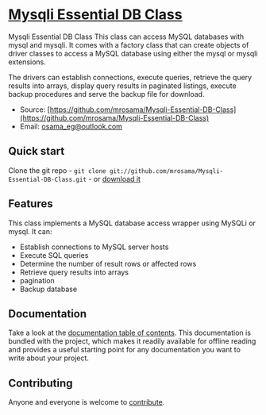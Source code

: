 # [Mysqli Essential DB Class](https://github.com/mrosama/Mysqli-Essential-DB-Class)

Mysqli Essential DB Class This class can access MySQL databases with mysql and mysqli.
It comes with a factory class that can create objects of driver classes to access a MySQL database
using either the mysql or mysqli extensions.

The drivers can establish connections, execute queries, retrieve the query results into arrays, display query results in paginated listings, execute backup procedures and serve the backup file for download.

* Source: [https://github.com/mrosama/Mysqli-Essential-DB-Class](https://github.com/mrosama/Mysqli-Essential-DB-Class)
* Email: [osama_eg@outlook.com](osama_eg@outlook.com)



## Quick start

Clone the git repo - `git clone git://github.com/mrosama/Mysqli-Essential-DB-Class.git` -
or [download it](https://github.com/mrosama/Mysqli-Essential-DB-Class/archive/master.zip)


## Features
This class implements a MySQL database access wrapper using MySQLi or mysql. It can:

* Establish connections to MySQL server hosts
* Execute SQL queries
* Determine the number of result rows or affected rows
* Retrieve query results into arrays
* pagination
* Backup database

## Documentation

Take a look at the [documentation table of contents](doc/README.md). This
documentation is bundled with the project, which makes it readily available for
offline reading and provides a useful starting point for any documentation you
want to write about your project.


## Contributing

Anyone and everyone is welcome to [contribute](CONTRIBUTING.md).
